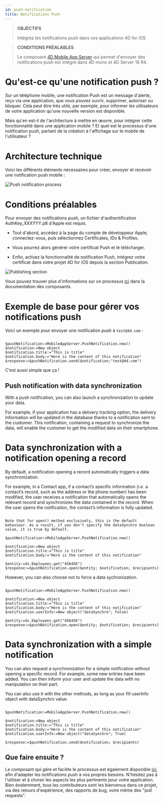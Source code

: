 ```yaml
---
id: push-notification
title: Notifications Push
---
```


> **OBJECTIFS**
> 
> Intégrez les notifications push dans vos applications 4D for iOS

> **CONDITIONS PRÉALABLES**
> 
> Le composant [4D Mobile App Server](https://github.com/4d-for-ios/4D-Mobile-App-Server) qui permet d'envoyer des notifications push est intégré dans 4D mono et 4D Server 18 R4.

# Qu'est-ce qu'une notification push ?

Sur un téléphone mobile, une notification Push est un message d'alerte, reçu via une application, que vous pouvez ouvrir, supprimer, autoriser ou bloquer. Cela peut être très utile, par exemple, pour informer les utilisateurs de votre application qu'une nouvelle version est disponible.

Mais qu'en est-il de l'architecture à mettre en œuvre, pour intégrer cette fonctionnalité dans une application mobile ? Et quel est le processus d'une notification push, partant de la création à l'affichage sur le mobile de l'utilisateur ?

# Architecture technique

Voici les différents éléments nécessaires pour créer, envoyer et recevoir une notification push mobile :

![Push notification process](assets/en/push-notification/4D-for-ios-push-notification.png)

# Conditions préalables

Pour envoyer des notifications push, un fichier d'authentification AuthKey_XXXYYY.p8 d'Apple est requis.

* Tout d'abord, accédez à la page du compte de développeur Apple, connectez-vous, puis sélectionnez Certificates, IDs & Profiles.

* Vous pourrez alors générer votre certificat Push et le télécharger.

* Enfin, activez la fonctionnalité de notification Push, intégrez votre certificat dans votre projet 4D for iOS depuis la section Publication.

![Publishing section](assets/en/push-notification/push-notification-publishing-section.png)

Vous pouvez trouver plus d'informations sur ce processus [ici](https://github.com/4d-for-ios/4D-Mobile-App-Server/blob/master/Documentation/Classes/PushNotification.md) dans la documentation des composants.

# Exemple de base pour gérer vos notifications push

Voici un exemple pour envoyer une notification push à `test@4d.com` :

```4d

$pushNotification:=MobileAppServer.PushNotification.new() 
$notification:=New object 
$notification.title:="This is title" 
$notification.body:="Here is the content of this notification" 
$response:=$pushNotification.send($notification;"test@4d.com")

```

C'est aussi simple que ça !

## Push notification with data synchronization

With a push notification, you can also launch a synchronization to update your data.

For example, if your application has a delivery tracking option, the delivery information will be updated in the database thanks to a notification sent to the customer. This notification, containing a request to synchronize the data, will enable the customer to get the modified data on their smartphone.

# Data synchronization with a notification opening a record

By default, a notification opening a record automatically triggers a data synchronization.

For example, in a Contact app, if a contact’s specific information (*i.e.* a contact’s record, such as the address or the phone number) has been modified, the user receives a notification that automatically opens the relevant record and synchronizes the data contained in the record. When the user opens the notification, the contact’s information is fully updated.

```4d

Note that for open() method exclusively, this is the default behaviour. As a result, if you don't specify the dataSynchro boolean value, it is true by default.

$pushNotification:=MobileAppServer.PushNotification.new()

$notification:=New object
$notification.title:="This is title" 
$notification.body:="Here is the content of this notification" 

$entity:=ds.Employees.get("456456")
$response:=$pushNotification.open($entity; $notification; $recipients)

```

However, you can also choose not to force a data sychronization.

```4D 

$pushNotification:=MobileAppServer.PushNotification.new()

$notification:=New object
$notification.title:="This is title" 
$notification.body:="Here is the content of this notification" 
$notification.userInfo:=New object("dataSynchro"; False)

$entity:=ds.Employees.get("456456")
$response:=$pushNotification.open($entity; $notification; $recipients)

```
# Data synchronization with a simple notification

You can also request a synchronization for a simple notification without opening a specific record. For example, some new entries have been added. You can then inform your user and update the data with no manipulation on their part.

You can also use it with the other methods, as long as your fill userInfo object with dataSynchro value.

```4d

$pushNotification:=MobileAppServer.PushNotification.new()

$notification:=New object
$notification.title:="This is title" 
$notification.body:="Here is the content of this notification" 
$notification.userInfo:=New object("dataSynchro"; True)

$response:=$pushNotification.send($notification; $recipients)

```
## Que faire ensuite ?

Le composant qui gère et facilite le processus est également disponible [ici](https://github.com/4d-for-ios/4D-Mobile-App-Server/blob/master/Documentation/Classes/PushNotification.md), afin d'adapter les notifications push à vos propres besoins. N'hésitez pas à l'utiliser et à choisir les aspects les plus pertinents pour votre application. Bien évidemment, tous les contributeurs sont les bienvenus dans ce projet, via des retours d'expérience, des rapports de bug, voire même des "pull requests".


